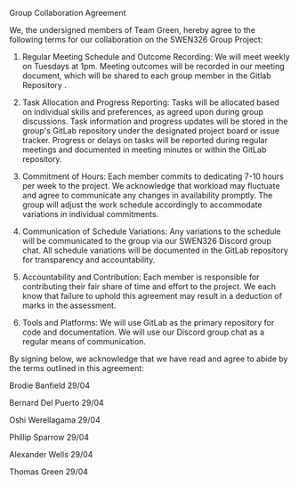 
Group Collaboration Agreement

We, the undersigned members of Team Green, hereby agree to the following terms for our collaboration on the SWEN326 Group Project:

1. Regular Meeting Schedule and Outcome Recording:
We will meet weekly on Tuesdays at 1pm.
Meeting outcomes will be recorded in our meeting document, which will be shared to each group member in the Gitlab Repository .

1. Task Allocation and Progress Reporting:
Tasks will be allocated based on individual skills and preferences, as agreed upon during group discussions.
Task information and progress updates will be stored in the group's GitLab repository under the designated project board or issue tracker. Progress or delays on tasks will be reported during regular meetings and documented in meeting minutes or within the GitLab repository.

1. Commitment of Hours:
Each member commits to dedicating 7-10 hours per week to the project.
We acknowledge that workload may fluctuate and agree to communicate any changes in availability promptly.
The group will adjust the work schedule accordingly to accommodate variations in individual commitments.

1. Communication of Schedule Variations:
Any variations to the schedule will be communicated to the group via our SWEN326 Discord group chat. 
All schedule variations will be documented in the GitLab repository for transparency and accountability.

1. Accountability and Contribution:
Each member is responsible for contributing their fair share of time and effort to the project. We each know that failure to uphold this agreement may result in a deduction of marks in the assessment.

1. Tools and Platforms:
We will use GitLab as the primary repository for code and documentation. We will use our Discord group chat as a regular means of communication. 

By signing below, we acknowledge that we have read and agree to abide by the terms outlined in this agreement:

Brodie Banfield 29/04

Bernard Del Puerto 29/04

Oshi Werellagama 29/04

Phillip Sparrow 29/04

Alexander Wells 29/04

Thomas Green 29/04
